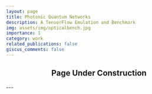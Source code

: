 ```yaml
---
layout: page
title: Photonic Quantum Networks
description: A TensorFlow Emulation and Benchmark
img: assets/img/opticalbench.jpg
importance: 1
category: work
related_publications: false
giscus_comments: false
---
```


<div align="center">
  <h2>Page Under Construction</h2>
</div>
---
